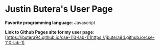 # Justin Butera's User Page

**Favorite programming language**: Javascript

**Link to Github Pages site for my user page**:
[https://jbutera94.github.io/cse-110-lab-1](https://jbutera94.github.io/cse-110-lab-1)
